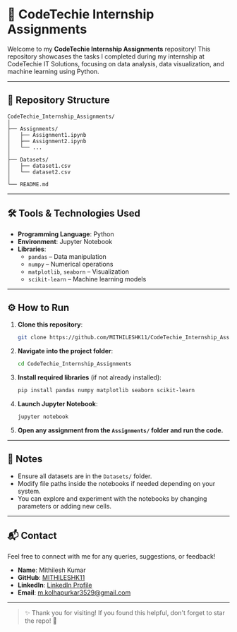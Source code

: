 # 🚀 CodeTechie Internship Assignments

Welcome to my **CodeTechie Internship Assignments** repository! This repository showcases the tasks I completed during my internship at CodeTechie IT Solutions, focusing on data analysis, data visualization, and machine learning using Python.

---

## 📂 Repository Structure

```
CodeTechie_Internship_Assignments/
│
├── Assignments/
│   ├── Assignment1.ipynb
│   ├── Assignment2.ipynb
│   └── ...
│
├── Datasets/
│   ├── dataset1.csv
│   └── dataset2.csv
│
└── README.md
```
---

## 🛠️ Tools & Technologies Used

- **Programming Language**: Python
- **Environment**: Jupyter Notebook
- **Libraries**:
  - `pandas` – Data manipulation
  - `numpy` – Numerical operations
  - `matplotlib`, `seaborn` – Visualization
  - `scikit-learn` – Machine learning models

---

## ⚙️ How to Run

1. **Clone this repository**:
   ```bash
   git clone https://github.com/MITHILESHK11/CodeTechie_Internship_Assignments.git
   ```

2. **Navigate into the project folder**:
   ```bash
   cd CodeTechie_Internship_Assignments
   ```

3. **Install required libraries** (if not already installed):
   ```bash
   pip install pandas numpy matplotlib seaborn scikit-learn
   ```

4. **Launch Jupyter Notebook**:
   ```bash
   jupyter notebook
   ```

5. **Open any assignment from the `Assignments/` folder and run the code.**

---

## 📌 Notes

- Ensure all datasets are in the `Datasets/` folder.
- Modify file paths inside the notebooks if needed depending on your system.
- You can explore and experiment with the notebooks by changing parameters or adding new cells.

---

## 📬 Contact

Feel free to connect with me for any queries, suggestions, or feedback!

- **Name**: Mithilesh Kumar
- **GitHub**: [MITHILESHK11](https://github.com/MITHILESHK11)
- **LinkedIn**: [LinkedIn Profile](https://www.linkedin.com/in/mithilesh-kolhapurkar/)
- **Email**: [m.kolhapurkar3529@gmail.com](mailto:m.kolhapurkar3529@gmail.com)

---

> ✨ Thank you for visiting! If you found this helpful, don't forget to star the repo! 🌟
